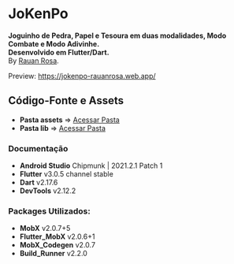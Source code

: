 # JoKenPo
**Joguinho de Pedra, Papel e Tesoura em duas modalidades, Modo Combate e Modo Adivinhe.** <br/> 
**Desenvolvido em Flutter/Dart.** <br/>
By <a href="https://www.linkedin.com/in/rauan-rosa/">Rauan Rosa</a>.

Preview: <a href="https://jokenpo-rauanrosa.web.app/">https://jokenpo-rauanrosa.web.app/</a> <br />

## Código-Fonte e Assets
- **Pasta assets** => <a href="https://github.com/rauandesantana/JoKenPo/tree/main/assets">Acessar Pasta</a> <br/>
- **Pasta lib** => <a href="https://github.com/rauandesantana/JoKenPo/tree/main/lib">Acessar Pasta</a>

### Documentação
 - **Android Studio** Chipmunk | 2021.2.1 Patch 1 <br/>
 - **Flutter** v3.0.5 channel stable <br/>
 - **Dart** v2.17.6 <br/>
 - **DevTools** v2.12.2 

### Packages Utilizados:
 - **MobX** v2.0.7+5 <br/>
 - **Flutter_MobX** v2.0.6+1 <br/>
 - **MobX_Codegen** v2.0.7 <br/>
 - **Build_Runner** v2.2.0
